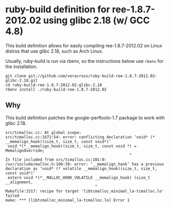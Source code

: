 # ruby-build definition for ree-1.8.7-2012.02 using glibc 2.18 (w/ GCC 4.8)

This build definition allows for easily compiling ree-1.8.7-2012.02 on Linux distros that use glibc 2.18, such as Arch Linux.

Usually, ruby-build is run via rbenv, so the instructions below use `rbenv` for the installation.

```shell
git clone git://github.com/veracross/ruby-build-ree-1.8.7-2012.02-glibc-2.18.git
cd ruby-build-ree-1.8.7-2012.02-glibc-2.18
rbenv install ./ruby-build-ree-1.8.7-2012.02
```

## Why

This build definition patches the google-perftools-1.7 package to work with glibc 2.18.

```
src/tcmalloc.cc: At global scope:
src/tcmalloc.cc:1672:54: error: conflicting declaration ‘void* (* __memalign_hook)(size_t, size_t, const void*)’
 void *(*__memalign_hook)(size_t, size_t, const void *) = MemalignOverride;
                                                      ^
In file included from src/tcmalloc.cc:101:0:
/usr/include/malloc.h:160:39: error: ‘__memalign_hook’ has a previous declaration as ‘void* (* volatile __memalign_hook)(size_t, size_t, const void*)’
 extern void *(*__MALLOC_HOOK_VOLATILE __memalign_hook) (size_t __alignment,
                                       ^
Makefile:3317: recipe for target 'libtcmalloc_minimal_la-tcmalloc.lo' failed
make: *** [libtcmalloc_minimal_la-tcmalloc.lo] Error 1
```

